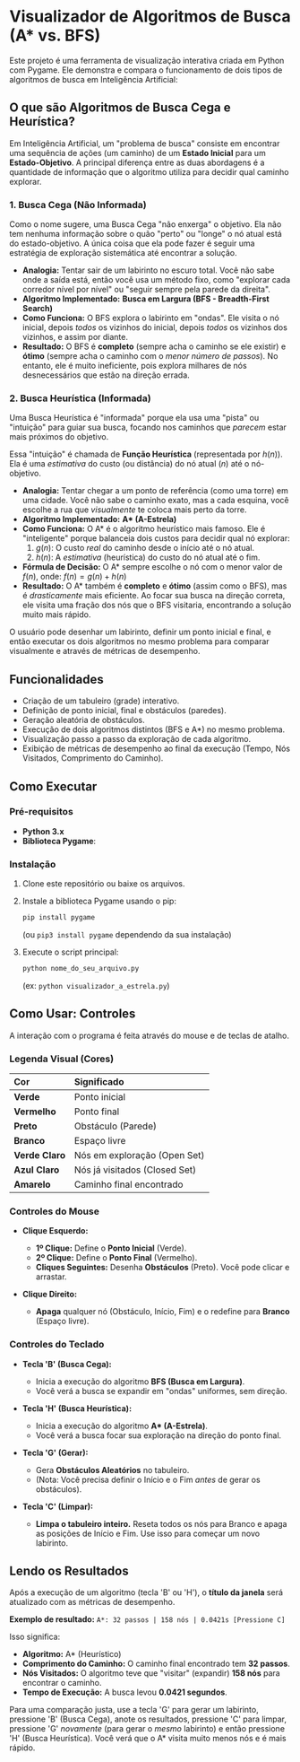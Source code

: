 # Visualizador de Algoritmos de Busca (A* vs. BFS)

Este projeto é uma ferramenta de visualização interativa criada em Python com Pygame. Ele demonstra e compara o funcionamento de dois tipos de algoritmos de busca em Inteligência Artificial:
## O que são Algoritmos de Busca Cega e Heurística?

Em Inteligência Artificial, um "problema de busca" consiste em encontrar uma sequência de ações (um caminho) de um **Estado Inicial** para um **Estado-Objetivo**. A principal diferença entre as duas abordagens é a quantidade de informação que o algoritmo utiliza para decidir qual caminho explorar.

### 1. Busca Cega (Não Informada)

Como o nome sugere, uma Busca Cega "não enxerga" o objetivo. Ela não tem nenhuma informação sobre o quão "perto" ou "longe" o nó atual está do estado-objetivo. A única coisa que ela pode fazer é seguir uma estratégia de exploração sistemática até encontrar a solução.

* **Analogia:** Tentar sair de um labirinto no escuro total. Você não sabe onde a saída está, então você usa um método fixo, como "explorar cada corredor nível por nível" ou "seguir sempre pela parede da direita".
* **Algoritmo Implementado:** **Busca em Largura (BFS - Breadth-First Search)**
* **Como Funciona:** O BFS explora o labirinto em "ondas". Ele visita o nó inicial, depois *todos* os vizinhos do inicial, depois *todos* os vizinhos dos vizinhos, e assim por diante.
* **Resultado:** O BFS é **completo** (sempre acha o caminho se ele existir) e **ótimo** (sempre acha o caminho com o *menor número de passos*). No entanto, ele é muito ineficiente, pois explora milhares de nós desnecessários que estão na direção errada.

### 2. Busca Heurística (Informada)

Uma Busca Heurística é "informada" porque ela usa uma "pista" ou "intuição" para guiar sua busca, focando nos caminhos que *parecem* estar mais próximos do objetivo.

Essa "intuição" é chamada de **Função Heurística** (representada por $h(n)$). Ela é uma *estimativa* do custo (ou distância) do nó atual ($n$) até o nó-objetivo.

* **Analogia:** Tentar chegar a um ponto de referência (como uma torre) em uma cidade. Você não sabe o caminho exato, mas a cada esquina, você escolhe a rua que *visualmente* te coloca mais perto da torre.
* **Algoritmo Implementado:** **A\* (A-Estrela)**
* **Como Funciona:** O A\* é o algoritmo heurístico mais famoso. Ele é "inteligente" porque balanceia dois custos para decidir qual nó explorar:
    1.  $g(n)$: O custo *real* do caminho desde o início até o nó atual.
    2.  $h(n)$: A *estimativa* (heurística) do custo do nó atual até o fim.
* **Fórmula de Decisão:** O A\* sempre escolhe o nó com o menor valor de $f(n)$, onde:
    $f(n) = g(n) + h(n)$
* **Resultado:** O A\* também é **completo** e **ótimo** (assim como o BFS), mas é *drasticamente* mais eficiente. Ao focar sua busca na direção correta, ele visita uma fração dos nós que o BFS visitaria, encontrando a solução muito mais rápido.



O usuário pode desenhar um labirinto, definir um ponto inicial e final, e então executar os dois algoritmos no mesmo problema para comparar visualmente e através de métricas de desempenho.

## Funcionalidades

* Criação de um tabuleiro (grade) interativo.
* Definição de ponto inicial, final e obstáculos (paredes).
* Geração aleatória de obstáculos.
* Execução de dois algoritmos distintos (BFS e A\*) no mesmo problema.
* Visualização passo a passo da exploração de cada algoritmo.
* Exibição de métricas de desempenho ao final da execução (Tempo, Nós Visitados, Comprimento do Caminho).

## Como Executar

### Pré-requisitos

* **Python 3.x**
* **Biblioteca Pygame**:

### Instalação

1.  Clone este repositório ou baixe os arquivos.
2.  Instale a biblioteca Pygame usando o pip:
    ```bash
    pip install pygame
    ```
    (ou `pip3 install pygame` dependendo da sua instalação)

3.  Execute o script principal:
    ```bash
    python nome_do_seu_arquivo.py
    ```
    (ex: `python visualizador_a_estrela.py`)

## Como Usar: Controles

A interação com o programa é feita através do mouse e de teclas de atalho.

### Legenda Visual (Cores)

| Cor | Significado |
| :--- | :--- |
| **Verde** | Ponto inicial |
| **Vermelho** | Ponto final |
| **Preto** | Obstáculo (Parede) |
| **Branco** | Espaço livre |
| **Verde Claro** | Nós em exploração (Open Set) |
| **Azul Claro** | Nós já visitados (Closed Set) |
| **Amarelo** | Caminho final encontrado |

### Controles do Mouse

* **Clique Esquerdo:**
    * **1º Clique:** Define o **Ponto Inicial** (Verde).
    * **2º Clique:** Define o **Ponto Final** (Vermelho).
    * **Cliques Seguintes:** Desenha **Obstáculos** (Preto). Você pode clicar e arrastar.

* **Clique Direito:**
    * **Apaga** qualquer nó (Obstáculo, Início, Fim) e o redefine para **Branco** (Espaço livre).

### Controles do Teclado

* **Tecla 'B' (Busca Cega):**
    * Inicia a execução do algoritmo **BFS (Busca em Largura)**.
    * Você verá a busca se expandir em "ondas" uniformes, sem direção.

* **Tecla 'H' (Busca Heurística):**
    * Inicia a execução do algoritmo **A\* (A-Estrela)**.
    * Você verá a busca focar sua exploração na direção do ponto final.

* **Tecla 'G' (Gerar):**
    * Gera **Obstáculos Aleatórios** no tabuleiro.
    * (Nota: Você precisa definir o Início e o Fim *antes* de gerar os obstáculos).

* **Tecla 'C' (Limpar):**
    * **Limpa o tabuleiro inteiro.** Reseta todos os nós para Branco e apaga as posições de Início e Fim. Use isso para começar um novo labirinto.

## Lendo os Resultados

Após a execução de um algoritmo (tecla 'B' ou 'H'), o **título da janela** será atualizado com as métricas de desempenho.

**Exemplo de resultado:** `A*: 32 passos | 158 nós | 0.0421s [Pressione C]`

Isso significa:
* **Algoritmo:** A\* (Heurístico)
* **Comprimento do Caminho:** O caminho final encontrado tem **32 passos**.
* **Nós Visitados:** O algoritmo teve que "visitar" (expandir) **158 nós** para encontrar o caminho.
* **Tempo de Execução:** A busca levou **0.0421 segundos**.

Para uma comparação justa, use a tecla 'G' para gerar um labirinto, pressione 'B' (Busca Cega), anote os resultados, pressione 'C' para limpar, pressione 'G' *novamente* (para gerar o *mesmo* labirinto) e então pressione 'H' (Busca Heurística). Você verá que o A\* visita muito menos nós e é mais rápido.
